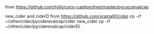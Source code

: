 from https://github.com/tylin/coco-caption/tree/master/pycocoevalcap  

new_cider and ciderD from https://github.com/vrama91/cider
cp -rf ~/other/cider/pyciderevalcap/cider new_cider
cp -rf ~/other/cider/pyciderevalcap/ciderD/ .

